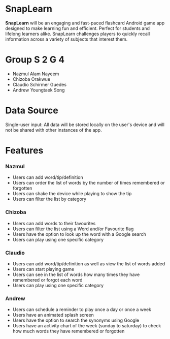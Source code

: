 # SnapLearn

**SnapLearn** will be an engaging and fast-paced flashcard Android game app designed to make learning fun and efficient. Perfect for students and lifelong learners alike. SnapLearn challenges players to quickly recall information across a variety of subjects that interest them.


# Group S 2 G 4   

- Nazmul Alam Nayeem
- Chizoba Orakwue
- Claudio Schirmer Guedes
- Andrew Youngtaek Song


# Data Source
Single-user input: All data will be stored locally on the user's device and will not be shared with other instances of the app.


# Features

### Nazmul 
- Users can add word/tip/definition
- Users can order the list of words by the number of times remembered or forgotten
- Users can shake the device while playing to show the tip
- Users can filter the list by category

### Chizoba
- Users can add words to their favourites
- Users can filter the list using a Word and/or Favourite flag
- Users have the option to look up the word with a Google search
- Users can play using one specific category

### Claudio
- Users can add word/tip/definition as well as view the list of words added
- Users can start playing game
- Users can see in the list of words how many times they have remembered or forgot each word
- Users can play using one specific category

### Andrew
- Users can schedule a reminder to play once a day or once a week 
- Users have an animated splash screen
- Users have the option to search the synonyms using Google
- Users have an activity chart of the week (sunday to saturday) to check how much words they have remembered or forgotten